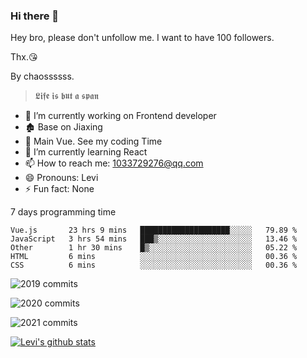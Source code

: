 ### Hi there 👋

Hey bro, please don't unfollow me. I want to have 100 followers.

Thx.😘

By chaossssss.

> 𝕷𝖎𝖋𝖊 𝖎𝖘 𝖇𝖚𝖙 𝖆 𝖘𝖕𝖆𝖓

- 🔭 I’m currently working on Frontend developer
- 🏚  Base on Jiaxing
- 🔨 Main Vue. See my coding Time
- 🌱 I’m currently learning React
- 📫 How to reach me: 1033729276@qq.com
- 😄 Pronouns: Levi
- ⚡ Fun fact: None


7 days programming time



<!--START_SECTION:waka-->
```text
Vue.js       23 hrs 9 mins   ████████████████████░░░░░   79.89 % 
JavaScript   3 hrs 54 mins   ███▒░░░░░░░░░░░░░░░░░░░░░   13.46 % 
Other        1 hr 30 mins    █▒░░░░░░░░░░░░░░░░░░░░░░░   05.22 % 
HTML         6 mins          ░░░░░░░░░░░░░░░░░░░░░░░░░   00.36 % 
CSS          6 mins          ░░░░░░░░░░░░░░░░░░░░░░░░░   00.36 % 
```
<!--END_SECTION:waka-->


![2019 commits](https://i.bmp.ovh/imgs/2022/06/09/40ea8ef53dc6a071.png)

![2020 commits](https://i.bmp.ovh/imgs/2022/06/09/3d3f42d583997994.png)

![2021 commits](https://i.bmp.ovh/imgs/2022/06/09/be5c22a2f85ef63e.png)

[![Levi's github stats](https://github-readme-stats.vercel.app/api?username=chaossssss)](https://github.com/anuraghazra/github-readme-stats)
